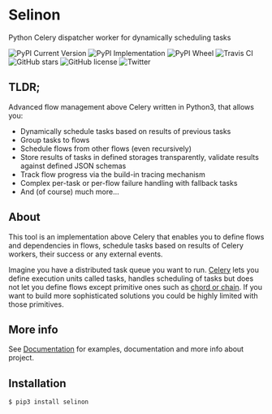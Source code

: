 # Selinon
Python Celery dispatcher worker for dynamically scheduling tasks

![PyPI Current Version](https://img.shields.io/pypi/v/selinon.svg)
![PyPI Implementation](https://img.shields.io/pypi/implementation/selinon.svg)
![PyPI Wheel](https://img.shields.io/pypi/wheel/selinon.svg)
![Travis CI](https://travis-ci.org/selinon/selinon.svg?branch=master)
![GitHub stars](https://img.shields.io/github/stars/selinon/selinon.svg)
![GitHub license](https://img.shields.io/badge/license-GPLv2-blue.svg)
![Twitter](https://img.shields.io/twitter/url/http/github.com/selinon/selinon.svg?style=social)

## TLDR;

Advanced flow management above Celery written in Python3, that allows you:

  - Dynamically schedule tasks based on results of previous tasks
  - Group tasks to flows
  - Schedule flows from other flows (even recursively)
  - Store results of tasks in defined storages transparently, validate results against defined JSON schemas
  - Track flow progress via the build-in tracing mechanism
  - Complex per-task or per-flow failure handling with fallback tasks
  - And (of course) much more...

## About

This tool is an implementation above Celery that enables you to define flows and dependencies in flows, schedule tasks based on results of Celery workers, their success or any external events.

Imagine you have a distributed task queue you want to run. [Celery](http://www.celeryproject.org/) lets you define execution units called tasks, handles scheduling of tasks but does not let you define flows except primitive ones such as [chord or chain](http://docs.celeryproject.org/en/latest/userguide/canvas.html). If you want to build more sophisticated solutions you could be highly limited with those primitives.

## More info

See [Documentation](https://selinon.github.io/selinon) for examples, documentation and more info about project.

## Installation

```
$ pip3 install selinon
```


